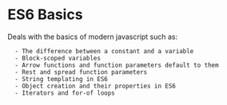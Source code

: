 # ES6 Basics

Deals with the basics of modern javascript such as:

      - The difference between a constant and a variable
      - Block-scoped variables
      - Arrow functions and function parameters default to them
      - Rest and spread function parameters
      - String templating in ES6
      - Object creation and their properties in ES6
      - Iterators and for-of loops
